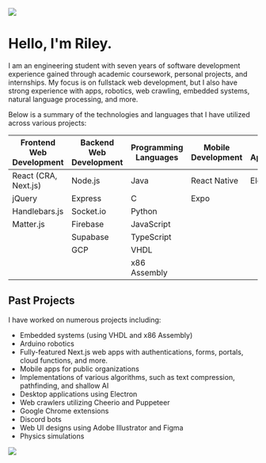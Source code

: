 ![](./wave.png)
# Hello, I'm Riley.

I am an engineering student with seven years of software development experience gained through academic coursework, personal projects, and internships. My focus is on fullstack web development, but I also have strong experience with apps, robotics, web crawling, embedded systems, natural language processing, and more.

Below is a summary of the technologies and languages that I have utilized across various projects:

| **Frontend Web Development**       | **Backend Web Development**       | **Programming Languages**    | **Mobile Development** | **Desktop Applications** | **Tools & Libraries**      |
|--------------------------------|-------------------------------|------------------------------|------------------------|--------------------------|-----------------------------|
| React (CRA, Next.js)          | Node.js                       | Java                         | React Native           | Electron                 | Tailwind CSS                |
| jQuery                         | Express                       | C                            | Expo                 |                          | Chakra UI                   |
| Handlebars.js                  | Socket.io                     | Python                       |                        |                          | Discord.js                  |
| Matter.js                     | Firebase                      | JavaScript                   |                        |                          | Cheerio                     |
|                              | Supabase                      | TypeScript                   |                        |                          | Puppeteer                   |
|                              | GCP                           | VHDL                         |                        |                          | Pinecone                    |
|                              |                               | x86 Assembly                 |                        |                          | Webpack                     |


## Past Projects
I have worked on numerous projects including:

- Embedded systems (using VHDL and x86 Assembly)
- Arduino robotics
- Fully-featured Next.js web apps with authentications, forms, portals, cloud functions, and more.
- Mobile apps for public organizations
- Implementations of various algorithms, such as text compression, pathfinding, and shallow AI
- Desktop applications using Electron
- Web crawlers utilizing Cheerio and Puppeteer
- Google Chrome extensions
- Discord bots
- Web UI designs using Adobe Illustrator and Figma
- Physics simulations

![](./wave2.png)
